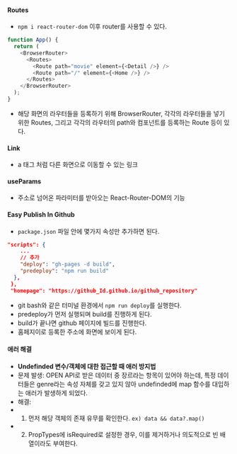 #### Routes
- `npm i react-router-dom` 이후 router를 사용할 수 있다. 
```JavaScript
function App() {
  return (
    <BrowserRouter>
      <Routes>
        <Route path="movie" element={<Detail />} />
        <Route path="/" element={<Home />} />
      </Routes>
    </BrowserRouter>
  );
}
```
- 해당 화면의 라우터들을 등록하기 위해 BrowserRouter, 각각의 라우터들을 넣기 위한 Routes, 그리고 각각의 라우터의 path와 컴포넌트를 등록하는 Route 등이 있다.

#### Link 
- a 태그 처럼 다른 화면으로 이동할 수 있는 링크

#### useParams
- 주소로 넘어온 파라미터를 받아오는 React-Router-DOM의 기능

#### Easy Publish In Github
- `package.json` 파일 안에 몇가지 속성만 추가하면 된다.
```JSON
"scripts": {
    ...
    // 추가
    "deploy": "gh-pages -d build",
    "predeploy": "npm run build"
  },
 },
 "homepage": "https://github_Id.github.io/github_repository"
```
- git bash와 같은 터미널 환경에서 `npm run deploy`를 실행한다.
- predeploy가 먼저 실행되며 build를 진행하게 된다. 
- build가 끝나면 github 페이지에 빌드를 진행한다.
- 홈페지이로 등록한 주소에 화면에 보이게 된다.

#### 애러 해결
- <b>Undefinded 변수/객체에 대한 접근할 때 애러 방지법</b>
- 문제 발생: OPEN API로 받은 데이터 중 장르라는 항목이 있어야 하는데, 특정 데이터들은 genre라는 속성 자체를 갖고 있지 않아 undefinded에 map 함수를 대입하는 애러가 발생하게 되었다. 
- 해결: 
- 1. 먼저 해당 객체의 존재 유무를 확인한다. `ex) data && data?.map()`
- 2. PropTypes에 isRequired로 설정한 경우, 이를 제거하거나 의도적으로 빈 배열이라도 부여한다. 
